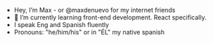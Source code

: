 - Hey, I’m Max - or @maxdenuevo for my internet friends
- 🌱 I’m currently learning front-end development. React specifically. 
- I speak Eng and Spanish fluently
- Pronouns: "he/him/his" or in "ÉL" my native spanish
